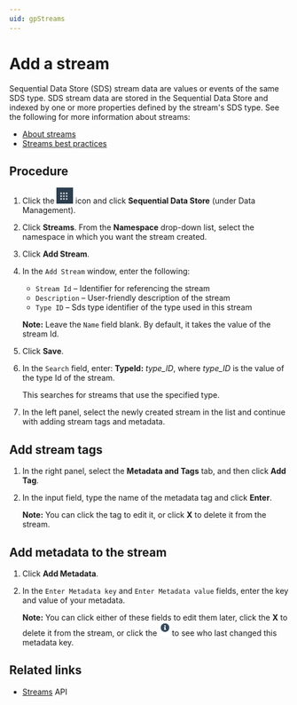```yaml
---
uid: gpStreams
---
```


# Add a stream

Sequential Data Store (SDS) stream data are values or events of the same SDS type. SDS stream data are stored in the Sequential Data Store and indexed by one or more properties defined by the stream's SDS type. See the following for more information about streams:

- [About streams](xref:ccStreams)
- [Streams best practices](xref:bpStreams)

## Procedure

1. Click the ![Menu icon](../images/menu-icon.png) icon and click **Sequential Data Store** (under Data Management).

1. Click **Streams**. From the **Namespace** drop-down list, select the namespace in which you want the stream created.

1. Click **Add Stream**.

1. In the `Add Stream` window, enter the following:

   - `Stream Id` &ndash; Identifier for referencing the stream
   - `Description` &ndash; User-friendly description of the stream
   - `Type ID` &ndash; Sds type identifier of the type used in this stream          

    **Note:** Leave the `Name` field blank. By default, it takes the value of the stream Id.

1. Click **Save**.

1. In the `Search` field, enter: **TypeId:** *type_ID*, where *type_ID* is the value of the type Id of the stream.

    This searches for streams that use the specified type. 

1. In the left panel, select the newly created stream in the list and continue with adding stream tags and metadata.

## Add stream tags

1.  In the right panel, select the **Metadata and Tags** tab, and then click **Add Tag**.

1. In the input field, type the name of the metadata tag and click **Enter**. 

    **Note:** You can click the tag to edit it, or click **X** to delete it from the stream.

## Add metadata to the stream

1. Click **Add Metadata**.

1. In the `Enter Metadata key` and `Enter Metadata value` fields, enter the key and value of your metadata.

    **Note:** You can click either of these fields to edit them later, click the **X** to delete it from the stream, or click the ![Information](../images/info.png) to see who last changed this metadata key.


## Related links

- [Streams](xref:sdsStreams) API